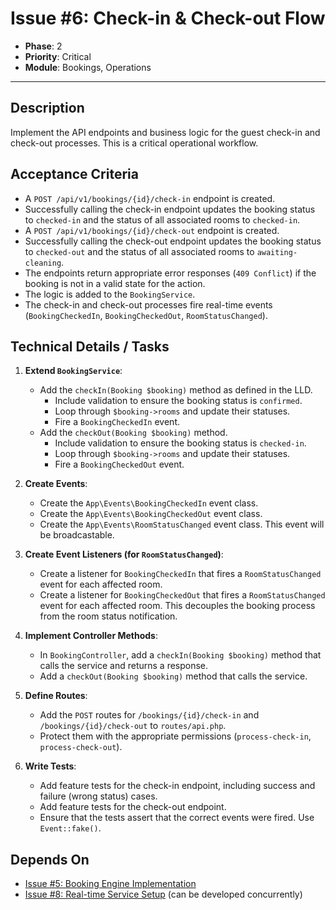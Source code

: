 # Issue #6: Check-in & Check-out Flow

-   **Phase**: 2
-   **Priority**: Critical
-   **Module**: Bookings, Operations

---

## Description

Implement the API endpoints and business logic for the guest check-in and check-out processes. This is a critical operational workflow.

## Acceptance Criteria

-   A `POST /api/v1/bookings/{id}/check-in` endpoint is created.
-   Successfully calling the check-in endpoint updates the booking status to `checked-in` and the status of all associated rooms to `checked-in`.
-   A `POST /api/v1/bookings/{id}/check-out` endpoint is created.
-   Successfully calling the check-out endpoint updates the booking status to `checked-out` and the status of all associated rooms to `awaiting-cleaning`.
-   The endpoints return appropriate error responses (`409 Conflict`) if the booking is not in a valid state for the action.
-   The logic is added to the `BookingService`.
-   The check-in and check-out processes fire real-time events (`BookingCheckedIn`, `BookingCheckedOut`, `RoomStatusChanged`).

## Technical Details / Tasks

1.  **Extend `BookingService`**:
    -   Add the `checkIn(Booking $booking)` method as defined in the LLD.
        -   Include validation to ensure the booking status is `confirmed`.
        -   Loop through `$booking->rooms` and update their statuses.
        -   Fire a `BookingCheckedIn` event.
    -   Add the `checkOut(Booking $booking)` method.
        -   Include validation to ensure the booking status is `checked-in`.
        -   Loop through `$booking->rooms` and update their statuses.
        -   Fire a `BookingCheckedOut` event.

2.  **Create Events**:
    -   Create the `App\Events\BookingCheckedIn` event class.
    -   Create the `App\Events\BookingCheckedOut` event class.
    -   Create the `App\Events\RoomStatusChanged` event class. This event will be broadcastable.

3.  **Create Event Listeners (for `RoomStatusChanged`)**:
    -   Create a listener for `BookingCheckedIn` that fires a `RoomStatusChanged` event for each affected room.
    -   Create a listener for `BookingCheckedOut` that fires a `RoomStatusChanged` event for each affected room. This decouples the booking process from the room status notification.

4.  **Implement Controller Methods**:
    -   In `BookingController`, add a `checkIn(Booking $booking)` method that calls the service and returns a response.
    -   Add a `checkOut(Booking $booking)` method that calls the service.

5.  **Define Routes**:
    -   Add the `POST` routes for `/bookings/{id}/check-in` and `/bookings/{id}/check-out` to `routes/api.php`.
    -   Protect them with the appropriate permissions (`process-check-in`, `process-check-out`).

6.  **Write Tests**:
    -   Add feature tests for the check-in endpoint, including success and failure (wrong status) cases.
    -   Add feature tests for the check-out endpoint.
    -   Ensure that the tests assert that the correct events were fired. Use `Event::fake()`.

## Depends On

-   [Issue #5: Booking Engine Implementation](05_Booking_Engine.md)
-   [Issue #8: Real-time Service Setup](08_Realtime_Setup.md) (can be developed concurrently)
